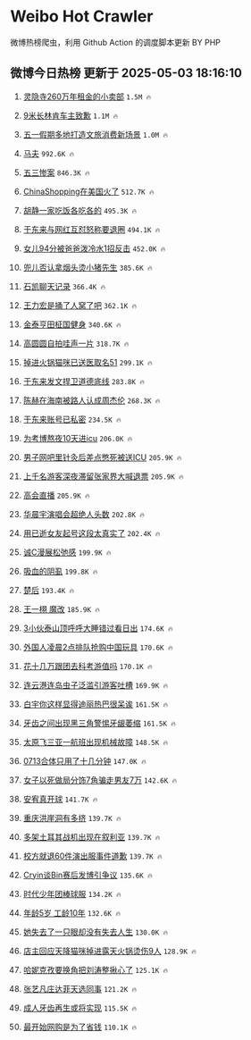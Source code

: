 # Weibo Hot Crawler 



微博热榜爬虫，利用 Github Action 的调度脚本更新 BY PHP 


## 微博今日热榜 更新于 2025-05-03 18:16:10 
1. [灵隐寺260万年租金的小卖部](https://s.weibo.com/weibo?q=%E7%81%B5%E9%9A%90%E5%AF%BA260%E4%B8%87%E5%B9%B4%E7%A7%9F%E9%87%91%E7%9A%84%E5%B0%8F%E5%8D%96%E9%83%A8&t=31&band_rank=1&Refer=top) `1.5M 🔥` 

1. [9米长林肯车主致歉](https://s.weibo.com/weibo?q=%239%E7%B1%B3%E9%95%BF%E6%9E%97%E8%82%AF%E8%BD%A6%E4%B8%BB%E8%87%B4%E6%AD%89%23&t=31&band_rank=2&Refer=top) `1.1M 🔥` 

1. [五一假期多地打造文旅消费新场景](https://s.weibo.com/weibo?q=%23%E4%BA%94%E4%B8%80%E5%81%87%E6%9C%9F%E5%A4%9A%E5%9C%B0%E6%89%93%E9%80%A0%E6%96%87%E6%97%85%E6%B6%88%E8%B4%B9%E6%96%B0%E5%9C%BA%E6%99%AF%23&t=31&band_rank=3&Refer=top) `1.0M 🔥` 

1. [马夫](https://s.weibo.com/weibo?q=%E9%A9%AC%E5%A4%AB&t=31&band_rank=4&Refer=top) `992.6K 🔥` 

1. [五三惨案](https://s.weibo.com/weibo?q=%23%E4%BA%94%E4%B8%89%E6%83%A8%E6%A1%88%23&t=31&band_rank=5&Refer=top) `846.3K 🔥` 

1. [ChinaShopping在美国火了](https://s.weibo.com/weibo?q=%23ChinaShopping%E5%9C%A8%E7%BE%8E%E5%9B%BD%E7%81%AB%E4%BA%86%23&t=31&band_rank=6&Refer=top) `512.7K 🔥` 

1. [胡静一家吃饭各吃各的](https://s.weibo.com/weibo?q=%E8%83%A1%E9%9D%99%E4%B8%80%E5%AE%B6%E5%90%83%E9%A5%AD%E5%90%84%E5%90%83%E5%90%84%E7%9A%84&t=31&band_rank=7&Refer=top) `495.3K 🔥` 

1. [于东来与网红互怼怒称要退圈](https://s.weibo.com/weibo?q=%23%E4%BA%8E%E4%B8%9C%E6%9D%A5%E4%B8%8E%E7%BD%91%E7%BA%A2%E4%BA%92%E6%80%BC%E6%80%92%E7%A7%B0%E8%A6%81%E9%80%80%E5%9C%88%23&t=31&band_rank=8&Refer=top) `494.1K 🔥` 

1. [女儿94分被爸爸泼冷水1招反击](https://s.weibo.com/weibo?q=%23%E5%A5%B3%E5%84%BF94%E5%88%86%E8%A2%AB%E7%88%B8%E7%88%B8%E6%B3%BC%E5%86%B7%E6%B0%B41%E6%8B%9B%E5%8F%8D%E5%87%BB%23&t=31&band_rank=9&Refer=top) `452.0K 🔥` 

1. [兜儿否认拿烟头烫小猪先生](https://s.weibo.com/weibo?q=%23%E5%85%9C%E5%84%BF%E5%90%A6%E8%AE%A4%E6%8B%BF%E7%83%9F%E5%A4%B4%E7%83%AB%E5%B0%8F%E7%8C%AA%E5%85%88%E7%94%9F%23&t=31&band_rank=10&Refer=top) `385.6K 🔥` 

1. [石凯聊天记录](https://s.weibo.com/weibo?q=%E7%9F%B3%E5%87%AF%E8%81%8A%E5%A4%A9%E8%AE%B0%E5%BD%95&t=31&band_rank=11&Refer=top) `366.4K 🔥` 

1. [王力宏是捅了人窝了吧](https://s.weibo.com/weibo?q=%E7%8E%8B%E5%8A%9B%E5%AE%8F%E6%98%AF%E6%8D%85%E4%BA%86%E4%BA%BA%E7%AA%9D%E4%BA%86%E5%90%A7&t=31&band_rank=12&Refer=top) `362.1K 🔥` 

1. [金泰亨田柾国健身](https://s.weibo.com/weibo?q=%23%E9%87%91%E6%B3%B0%E4%BA%A8%E7%94%B0%E6%9F%BE%E5%9B%BD%E5%81%A5%E8%BA%AB%23&t=31&band_rank=13&Refer=top) `340.6K 🔥` 

1. [高圆圆自拍哇声一片](https://s.weibo.com/weibo?q=%E9%AB%98%E5%9C%86%E5%9C%86%E8%87%AA%E6%8B%8D%E5%93%87%E5%A3%B0%E4%B8%80%E7%89%87&t=31&band_rank=14&Refer=top) `318.7K 🔥` 

1. [掉进火锅猫咪已送医取名51](https://s.weibo.com/weibo?q=%23%E6%8E%89%E8%BF%9B%E7%81%AB%E9%94%85%E7%8C%AB%E5%92%AA%E5%B7%B2%E9%80%81%E5%8C%BB%E5%8F%96%E5%90%8D51%23&t=31&band_rank=15&Refer=top) `299.1K 🔥` 

1. [于东来发文捍卫道德底线](https://s.weibo.com/weibo?q=%23%E4%BA%8E%E4%B8%9C%E6%9D%A5%E5%8F%91%E6%96%87%E6%8D%8D%E5%8D%AB%E9%81%93%E5%BE%B7%E5%BA%95%E7%BA%BF%23&t=31&band_rank=16&Refer=top) `283.8K 🔥` 

1. [陈赫在海南被路人认成周杰伦](https://s.weibo.com/weibo?q=%E9%99%88%E8%B5%AB%E5%9C%A8%E6%B5%B7%E5%8D%97%E8%A2%AB%E8%B7%AF%E4%BA%BA%E8%AE%A4%E6%88%90%E5%91%A8%E6%9D%B0%E4%BC%A6&t=31&band_rank=17&Refer=top) `268.3K 🔥` 

1. [于东来账号已私密](https://s.weibo.com/weibo?q=%23%E4%BA%8E%E4%B8%9C%E6%9D%A5%E8%B4%A6%E5%8F%B7%E5%B7%B2%E7%A7%81%E5%AF%86%23&t=31&band_rank=18&Refer=top) `234.5K 🔥` 

1. [为考博熬夜10天进icu](https://s.weibo.com/weibo?q=%E4%B8%BA%E8%80%83%E5%8D%9A%E7%86%AC%E5%A4%9C10%E5%A4%A9%E8%BF%9Bicu&t=31&band_rank=19&Refer=top) `206.0K 🔥` 

1. [男子网吧里针灸后差点憋死被送ICU](https://s.weibo.com/weibo?q=%23%E7%94%B7%E5%AD%90%E7%BD%91%E5%90%A7%E9%87%8C%E9%92%88%E7%81%B8%E5%90%8E%E5%B7%AE%E7%82%B9%E6%86%8B%E6%AD%BB%E8%A2%AB%E9%80%81ICU%23&t=31&band_rank=20&Refer=top) `205.9K 🔥` 

1. [上千名游客深夜滞留张家界大喊退票](https://s.weibo.com/weibo?q=%23%E4%B8%8A%E5%8D%83%E5%90%8D%E6%B8%B8%E5%AE%A2%E6%B7%B1%E5%A4%9C%E6%BB%9E%E7%95%99%E5%BC%A0%E5%AE%B6%E7%95%8C%E5%A4%A7%E5%96%8A%E9%80%80%E7%A5%A8%23&t=31&band_rank=21&Refer=top) `205.9K 🔥` 

1. [高会直播](https://s.weibo.com/weibo?q=%E9%AB%98%E4%BC%9A%E7%9B%B4%E6%92%AD&t=31&band_rank=22&Refer=top) `205.9K 🔥` 

1. [华晨宇演唱会超绝人头数](https://s.weibo.com/weibo?q=%E5%8D%8E%E6%99%A8%E5%AE%87%E6%BC%94%E5%94%B1%E4%BC%9A%E8%B6%85%E7%BB%9D%E4%BA%BA%E5%A4%B4%E6%95%B0&t=31&band_rank=23&Refer=top) `202.8K 🔥` 

1. [用已逝女友起号这段太真实了](https://s.weibo.com/weibo?q=%E7%94%A8%E5%B7%B2%E9%80%9D%E5%A5%B3%E5%8F%8B%E8%B5%B7%E5%8F%B7%E8%BF%99%E6%AE%B5%E5%A4%AA%E7%9C%9F%E5%AE%9E%E4%BA%86&t=31&band_rank=24&Refer=top) `202.4K 🔥` 

1. [诚C漫展松弛感](https://s.weibo.com/weibo?q=%23%E8%AF%9AC%E6%BC%AB%E5%B1%95%E6%9D%BE%E5%BC%9B%E6%84%9F%23&t=31&band_rank=25&Refer=top) `199.9K 🔥` 

1. [吸血的阴虱](https://s.weibo.com/weibo?q=%E5%90%B8%E8%A1%80%E7%9A%84%E9%98%B4%E8%99%B1&t=31&band_rank=26&Refer=top) `199.8K 🔥` 

1. [楚后](https://s.weibo.com/weibo?q=%E6%A5%9A%E5%90%8E&t=31&band_rank=27&Refer=top) `193.4K 🔥` 

1. [王一栩 魔改](https://s.weibo.com/weibo?q=%E7%8E%8B%E4%B8%80%E6%A0%A9%20%E9%AD%94%E6%94%B9&t=31&band_rank=28&Refer=top) `185.9K 🔥` 

1. [3小伙泰山顶呼呼大睡错过看日出](https://s.weibo.com/weibo?q=%233%E5%B0%8F%E4%BC%99%E6%B3%B0%E5%B1%B1%E9%A1%B6%E5%91%BC%E5%91%BC%E5%A4%A7%E7%9D%A1%E9%94%99%E8%BF%87%E7%9C%8B%E6%97%A5%E5%87%BA%23&t=31&band_rank=29&Refer=top) `174.6K 🔥` 

1. [外国人凌晨2点排队抢购中国玩具](https://s.weibo.com/weibo?q=%23%E5%A4%96%E5%9B%BD%E4%BA%BA%E5%87%8C%E6%99%A82%E7%82%B9%E6%8E%92%E9%98%9F%E6%8A%A2%E8%B4%AD%E4%B8%AD%E5%9B%BD%E7%8E%A9%E5%85%B7%23&t=31&band_rank=30&Refer=top) `170.6K 🔥` 

1. [花十几万跟团去科考游值吗](https://s.weibo.com/weibo?q=%23%E8%8A%B1%E5%8D%81%E5%87%A0%E4%B8%87%E8%B7%9F%E5%9B%A2%E5%8E%BB%E7%A7%91%E8%80%83%E6%B8%B8%E5%80%BC%E5%90%97%23&t=31&band_rank=31&Refer=top) `170.1K 🔥` 

1. [连云港连岛虫子泛滥引游客吐槽](https://s.weibo.com/weibo?q=%23%E8%BF%9E%E4%BA%91%E6%B8%AF%E8%BF%9E%E5%B2%9B%E8%99%AB%E5%AD%90%E6%B3%9B%E6%BB%A5%E5%BC%95%E6%B8%B8%E5%AE%A2%E5%90%90%E6%A7%BD%23&t=31&band_rank=32&Refer=top) `169.9K 🔥` 

1. [白宇你这样显得迪丽热巴很呆诶](https://s.weibo.com/weibo?q=%E7%99%BD%E5%AE%87%E4%BD%A0%E8%BF%99%E6%A0%B7%E6%98%BE%E5%BE%97%E8%BF%AA%E4%B8%BD%E7%83%AD%E5%B7%B4%E5%BE%88%E5%91%86%E8%AF%B6&t=31&band_rank=33&Refer=top) `161.5K 🔥` 

1. [牙齿之间出现黑三角警惕牙龈萎缩](https://s.weibo.com/weibo?q=%23%E7%89%99%E9%BD%BF%E4%B9%8B%E9%97%B4%E5%87%BA%E7%8E%B0%E9%BB%91%E4%B8%89%E8%A7%92%E8%AD%A6%E6%83%95%E7%89%99%E9%BE%88%E8%90%8E%E7%BC%A9%23&t=31&band_rank=34&Refer=top) `161.5K 🔥` 

1. [太原飞三亚一航班出现机械故障](https://s.weibo.com/weibo?q=%23%E5%A4%AA%E5%8E%9F%E9%A3%9E%E4%B8%89%E4%BA%9A%E4%B8%80%E8%88%AA%E7%8F%AD%E5%87%BA%E7%8E%B0%E6%9C%BA%E6%A2%B0%E6%95%85%E9%9A%9C%23&t=31&band_rank=35&Refer=top) `148.5K 🔥` 

1. [0713合体只用了十几分钟](https://s.weibo.com/weibo?q=%230713%E5%90%88%E4%BD%93%E5%8F%AA%E7%94%A8%E4%BA%86%E5%8D%81%E5%87%A0%E5%88%86%E9%92%9F%23&t=31&band_rank=36&Refer=top) `147.0K 🔥` 

1. [女子以死做局分饰7角骗走男友7万](https://s.weibo.com/weibo?q=%23%E5%A5%B3%E5%AD%90%E4%BB%A5%E6%AD%BB%E5%81%9A%E5%B1%80%E5%88%86%E9%A5%B07%E8%A7%92%E9%AA%97%E8%B5%B0%E7%94%B7%E5%8F%8B7%E4%B8%87%23&t=31&band_rank=37&Refer=top) `142.6K 🔥` 

1. [安宥真开球](https://s.weibo.com/weibo?q=%23%E5%AE%89%E5%AE%A5%E7%9C%9F%E5%BC%80%E7%90%83%23&t=31&band_rank=38&Refer=top) `141.7K 🔥` 

1. [重庆洪崖洞有多挤](https://s.weibo.com/weibo?q=%23%E9%87%8D%E5%BA%86%E6%B4%AA%E5%B4%96%E6%B4%9E%E6%9C%89%E5%A4%9A%E6%8C%A4%23&t=31&band_rank=39&Refer=top) `139.7K 🔥` 

1. [多架土耳其战机出现在叙利亚](https://s.weibo.com/weibo?q=%E5%A4%9A%E6%9E%B6%E5%9C%9F%E8%80%B3%E5%85%B6%E6%88%98%E6%9C%BA%E5%87%BA%E7%8E%B0%E5%9C%A8%E5%8F%99%E5%88%A9%E4%BA%9A&t=31&band_rank=40&Refer=top) `139.7K 🔥` 

1. [校方就退60件演出服事件道歉](https://s.weibo.com/weibo?q=%23%E6%A0%A1%E6%96%B9%E5%B0%B1%E9%80%8060%E4%BB%B6%E6%BC%94%E5%87%BA%E6%9C%8D%E4%BA%8B%E4%BB%B6%E9%81%93%E6%AD%89%23&t=31&band_rank=41&Refer=top) `139.7K 🔥` 

1. [Cryin谈Bin赛后发博引争议](https://s.weibo.com/weibo?q=%23Cryin%E8%B0%88Bin%E8%B5%9B%E5%90%8E%E5%8F%91%E5%8D%9A%E5%BC%95%E4%BA%89%E8%AE%AE%23&t=31&band_rank=42&Refer=top) `135.6K 🔥` 

1. [时代少年团棒球服](https://s.weibo.com/weibo?q=%E6%97%B6%E4%BB%A3%E5%B0%91%E5%B9%B4%E5%9B%A2%E6%A3%92%E7%90%83%E6%9C%8D&t=31&band_rank=43&Refer=top) `134.2K 🔥` 

1. [年龄5岁 工龄10年](https://s.weibo.com/weibo?q=%E5%B9%B4%E9%BE%845%E5%B2%81%20%E5%B7%A5%E9%BE%8410%E5%B9%B4&t=31&band_rank=44&Refer=top) `132.6K 🔥` 

1. [她失去了一只眼却没有失去人生](https://s.weibo.com/weibo?q=%E5%A5%B9%E5%A4%B1%E5%8E%BB%E4%BA%86%E4%B8%80%E5%8F%AA%E7%9C%BC%E5%8D%B4%E6%B2%A1%E6%9C%89%E5%A4%B1%E5%8E%BB%E4%BA%BA%E7%94%9F&t=31&band_rank=45&Refer=top) `130.0K 🔥` 

1. [店主回应天降猫咪掉进露天火锅烫伤9人](https://s.weibo.com/weibo?q=%23%E5%BA%97%E4%B8%BB%E5%9B%9E%E5%BA%94%E5%A4%A9%E9%99%8D%E7%8C%AB%E5%92%AA%E6%8E%89%E8%BF%9B%E9%9C%B2%E5%A4%A9%E7%81%AB%E9%94%85%E7%83%AB%E4%BC%A49%E4%BA%BA%23&t=31&band_rank=46&Refer=top) `128.9K 🔥` 

1. [哈妮克孜要换角把刘涛整揪心了](https://s.weibo.com/weibo?q=%E5%93%88%E5%A6%AE%E5%85%8B%E5%AD%9C%E8%A6%81%E6%8D%A2%E8%A7%92%E6%8A%8A%E5%88%98%E6%B6%9B%E6%95%B4%E6%8F%AA%E5%BF%83%E4%BA%86&t=31&band_rank=47&Refer=top) `125.1K 🔥` 

1. [张艺凡庄达菲天选同事](https://s.weibo.com/weibo?q=%E5%BC%A0%E8%89%BA%E5%87%A1%E5%BA%84%E8%BE%BE%E8%8F%B2%E5%A4%A9%E9%80%89%E5%90%8C%E4%BA%8B&t=31&band_rank=48&Refer=top) `121.2K 🔥` 

1. [成人牙齿再生或将实现](https://s.weibo.com/weibo?q=%23%E6%88%90%E4%BA%BA%E7%89%99%E9%BD%BF%E5%86%8D%E7%94%9F%E6%88%96%E5%B0%86%E5%AE%9E%E7%8E%B0%23&t=31&band_rank=49&Refer=top) `115.5K 🔥` 

1. [最开始网购是为了省钱](https://s.weibo.com/weibo?q=%E6%9C%80%E5%BC%80%E5%A7%8B%E7%BD%91%E8%B4%AD%E6%98%AF%E4%B8%BA%E4%BA%86%E7%9C%81%E9%92%B1&t=31&band_rank=50&Refer=top) `110.1K 🔥` 

